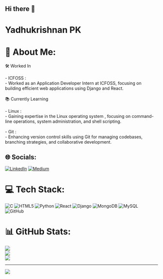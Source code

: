 ## Hi there 👋
# Yadhukrishnan PK
# 💫 About Me:
🛠 Worked In<br><br>- ICFOSS :<br>   - Worked as an  Application Developer Intern at ICFOSS, focusing on building efficient web applications using  Django and  React.<br><br>📚 Currently Learning<br><br>- Linux :<br>   - Gaining expertise in the Linux operating system , focusing on command-line operations, system administration, and shell scripting.<br><br>- Git :<br>   - Enhancing version control skills using  Git for managing codebases, branching strategies, and collaborative development.


## 🌐 Socials:
[![LinkedIn](https://img.shields.io/badge/LinkedIn-%230077B5.svg?logo=linkedin&logoColor=white)](https://linkedin.com/in/yadhukrishnan-pk) [![Medium](https://img.shields.io/badge/Medium-12100E?logo=medium&logoColor=white)](https://medium.com/@__yadhoo__) 

# 💻 Tech Stack:
![C](https://img.shields.io/badge/c-%2300599C.svg?style=for-the-badge&logo=c&logoColor=white) ![HTML5](https://img.shields.io/badge/html5-%23E34F26.svg?style=for-the-badge&logo=html5&logoColor=white) ![Python](https://img.shields.io/badge/python-3670A0?style=for-the-badge&logo=python&logoColor=ffdd54)  ![React](https://img.shields.io/badge/react-%2320232a.svg?style=for-the-badge&logo=react&logoColor=%2361DAFB) ![Django](https://img.shields.io/badge/django-%23092E20.svg?style=for-the-badge&logo=django&logoColor=white) ![MongoDB](https://img.shields.io/badge/MongoDB-%234ea94b.svg?style=for-the-badge&logo=mongodb&logoColor=white) ![MySQL](https://img.shields.io/badge/mysql-4479A1.svg?style=for-the-badge&logo=mysql&logoColor=white) ![GitHub](https://img.shields.io/badge/github-%23121011.svg?style=for-the-badge&logo=github&logoColor=white)
# 📊 GitHub Stats:
![](https://github-readme-stats.vercel.app/api?username=Yadhu567&theme=dark&hide_border=false&include_all_commits=false&count_private=false)<br/>
![](https://github-readme-streak-stats.herokuapp.com/?user=Yadhu567&theme=dark&hide_border=false)<br/>
![](https://github-readme-stats.vercel.app/api/top-langs/?username=Yadhu567&theme=dark&hide_border=false&include_all_commits=false&count_private=false&layout=compact)

---
[![](https://visitcount.itsvg.in/api?id=Yadhu567&icon=0&color=0)](https://visitcount.itsvg.in)

<!-- Proudly created with GPRM ( https://gprm.itsvg.in ) -->
